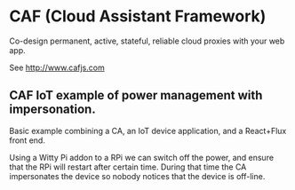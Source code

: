 # CAF (Cloud Assistant Framework)

Co-design permanent, active, stateful, reliable cloud proxies with your web app.

See http://www.cafjs.com

## CAF IoT example of power management with impersonation.

Basic example combining a CA, an IoT device application, and a React+Flux
front end.

Using a Witty Pi addon to a RPi we can switch off the power, and ensure that the RPi will restart after certain time. During that time the CA impersonates the device so nobody notices that the device is off-line.
